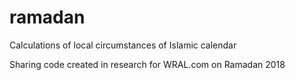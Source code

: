# ramadan
Calculations of local circumstances of Islamic calendar


Sharing code created in research for WRAL.com on Ramadan 2018
